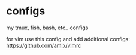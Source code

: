 # configs
my tmux, fish, bash, etc.. configs

for vim use this config and add additional configs: https://github.com/amix/vimrc
